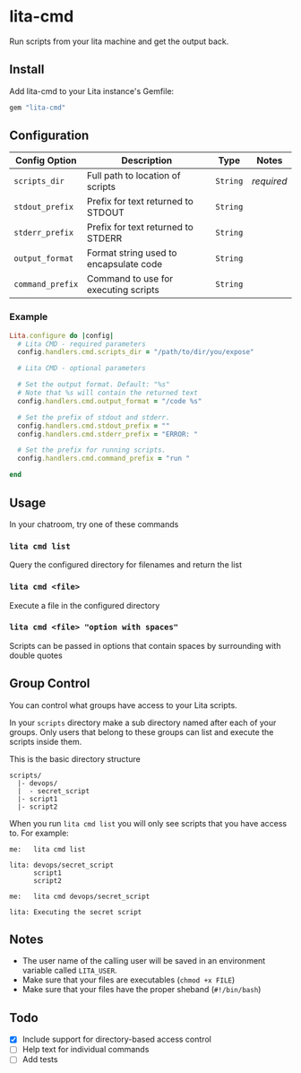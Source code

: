 # lita-cmd

Run scripts from your lita machine and get the output back.

## Install

Add lita-cmd to your Lita instance's Gemfile:

``` ruby
gem "lita-cmd"
```

## Configuration

| Config Option  | Description                          | Type   | Notes    |
|----------------|--------------------------------------|--------|----------|
|`scripts_dir`   |Full path to location of scripts      |`String`|*required*|
|`stdout_prefix` |Prefix for text returned to STDOUT    |`String`|          |
|`stderr_prefix` |Prefix for text returned to STDERR    |`String`|          |
|`output_format` |Format string used to encapsulate code|`String`|          |
|`command_prefix`|Command to use for executing scripts  |`String`|          |


### Example

```ruby
Lita.configure do |config|
  # Lita CMD - required parameters
  config.handlers.cmd.scripts_dir = "/path/to/dir/you/expose"

  # Lita CMD - optional parameters

  # Set the output format. Default: "%s"
  # Note that %s will contain the returned text
  config.handlers.cmd.output_format = "/code %s"

  # Set the prefix of stdout and stderr.
  config.handlers.cmd.stdout_prefix = ""
  config.handlers.cmd.stderr_prefix = "ERROR: "

  # Set the prefix for running scripts.
  config.handlers.cmd.command_prefix = "run "

end
```

## Usage

In your chatroom, try one of these commands

### `lita cmd list`

Query the configured directory for filenames and return the list

### `lita cmd <file>`

Execute a file in the configured directory

### `lita cmd <file> "option with spaces"`

Scripts can be passed in options that contain spaces by surrounding with double quotes


## Group Control

You can control what groups have access to your Lita scripts.

In your `scripts` directory make a sub directory named after each of your
groups. Only users that belong to these groups can list and execute the
scripts inside them.

This is the basic directory structure

```
scripts/
  |- devops/
  |  - secret_script
  |- script1
  |- script2
```

When you run `lita cmd list` you will only see scripts that you have access
to. For example:

```
me:   lita cmd list

lita: devops/secret_script
      script1
      script2

me:   lita cmd devops/secret_script

lita: Executing the secret script
```

## Notes

- The user name of the calling user will be saved in an environment variable
  called `LITA_USER`.
- Make sure that your files are executables (`chmod +x FILE`)
- Make sure that your files have the proper sheband (`#!/bin/bash`)

## Todo

- [x] Include support for directory-based access control
- [ ] Help text for individual commands
- [ ] Add tests
